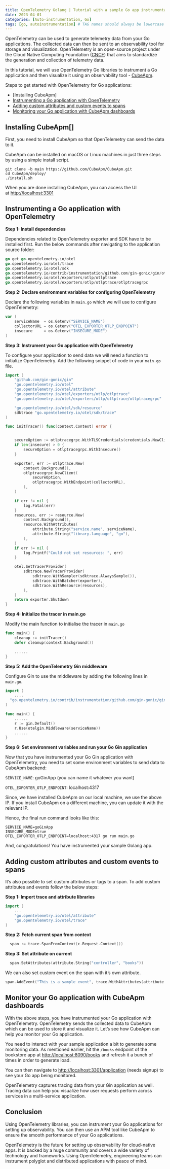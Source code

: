 ```yaml
---
title: OpenTelemetry Golang | Tutorial with a sample Go app instrumentation
date: 2023-04-01
categories: [Auto-instrumentation, Go]
tags: [go, autoinstrumentation] # TAG names should always be lowercase
---
```


OpenTelemetry can be used to generate telemetry data from your Go applications. The collected data can then be sent to an observability tool for storage and visualization. OpenTelemetry is an open-source project under the Cloud Native Computing Foundation ([CNCF](https://www.cncf.io/)) that aims to standardize the generation and collection of telemetry data.

In this tutorial, we will use OpenTelemetry Go libraries to instrument a Go application and then visualize it using an observability tool - [CubeApm](https://CubeApm.io/).

Steps to get started with OpenTelemetry for Go applications:

- [Installing CubeApm]
- [Instrumenting a Go application with OpenTelemetry](#instrumenting-a-go-application-with-opentelemetry)
- [Adding custom attributes and custom events to spans](#adding-custom-attributes-and-custom-events-to-spans)
- [Monitoring your Go application with CubeApm dashboards](#monitor-your-go-application-with-cubeapm-dashboards)

## Installing CubeApm[​]

First, you need to install CubeApm so that OpenTelemetry can send the data to it.

CubeApm can be installed on macOS or Linux machines in just three steps by using a simple install script.

    git clone -b main https://github.com/CubeApm/CubeApm.git
    cd CubeApm/deploy/
    ./install.sh

When you are done installing CubeApm, you can access the UI at [http://localhost:3301](http://localhost:3301/application)

<!-- _CubeApm dashboard - It shows services from a sample app that comes bundled with the application_ -->

## Instrumenting a Go application with OpenTelemetry[​](#instrumenting-a-go-application-with-opentelemetry "Direct link to Instrumenting a Go application with OpenTelemetry")

**Step 1: Install dependencies**

Dependencies related to OpenTelemetry exporter and SDK have to be installed first. Run the below commands after navigating to the application source folder:

```go
go get go.opentelemetry.io/otel
go.opentelemetry.io/otel/trace
go.opentelemetry.io/otel/sdk
go.opentelemetry.io/contrib/instrumentation/github.com/gin-gonic/gin/otelgin
go.opentelemetry.io/otel/exporters/otlp/otlptrace
go.opentelemetry.io/otel/exporters/otlp/otlptrace/otlptracegrpc
```

**Step 2: Declare environment variables for configuring OpenTelemetry**

Declare the following variables in `main.go` which we will use to configure OpenTelemetry:

```go
var (
    serviceName  = os.Getenv("SERVICE_NAME")
    collectorURL = os.Getenv("OTEL_EXPORTER_OTLP_ENDPOINT")
    insecure     = os.Getenv("INSECURE_MODE")
)
```

**Step 3: Instrument your Go application with OpenTelemetry**

To configure your application to send data we will need a function to initialize OpenTelemetry. Add the following snippet of code in your `main.go` file.

```go
import (
    "github.com/gin-gonic/gin"
    "go.opentelemetry.io/otel"
    "go.opentelemetry.io/otel/attribute"
    "go.opentelemetry.io/otel/exporters/otlp/otlptrace"
    "go.opentelemetry.io/otel/exporters/otlp/otlptrace/otlptracegrpc"

    "go.opentelemetry.io/otel/sdk/resource"
    sdktrace "go.opentelemetry.io/otel/sdk/trace"
)

func initTracer() func(context.Context) error {


    secureOption := otlptracegrpc.WithTLSCredentials(credentials.NewClientTLSFromCert(nil, ""))
    if len(insecure) > 0 {
        secureOption = otlptracegrpc.WithInsecure()
    }

    exporter, err := otlptrace.New(
        context.Background(),
        otlptracegrpc.NewClient(
            secureOption,
            otlptracegrpc.WithEndpoint(collectorURL),
        ),
    )

    if err != nil {
        log.Fatal(err)
    }
    resources, err := resource.New(
        context.Background(),
        resource.WithAttributes(
            attribute.String("service.name", serviceName),
            attribute.String("library.language", "go"),
        ),
    )
    if err != nil {
        log.Printf("Could not set resources: ", err)
    }

    otel.SetTracerProvider(
        sdktrace.NewTracerProvider(
            sdktrace.WithSampler(sdktrace.AlwaysSample()),
            sdktrace.WithBatcher(exporter),
            sdktrace.WithResource(resources),
        ),
    )
    return exporter.Shutdown
}
```

**Step 4: Initialize the tracer in main.go**

Modify the main function to initialise the tracer in `main.go`

```go
func main() {
    cleanup := initTracer()
    defer cleanup(context.Background())

    ......
}
```

**Step 5: Add the OpenTelemetry Gin middleware**

Configure Gin to use the middleware by adding the following lines in `main.go`.

```go
import (
    ....
  "go.opentelemetry.io/contrib/instrumentation/github.com/gin-gonic/gin/otelgin"
)

func main() {
    ......
    r := gin.Default()
    r.Use(otelgin.Middleware(serviceName))
    ......
}

```

**Step 6: Set environment variables and run your Go Gin application**

Now that you have instrumented your Go Gin application with OpenTelemetry, you need to set some environment variables to send data to CubeApm backend:

`SERVICE_NAME`: goGinApp (you can name it whatever you want)

`OTEL_EXPORTER_OTLP_ENDPOINT`: localhost:4317

Since, we have installed CubeApm on our local machine, we use the above IP. If you install CubeApm on a different machine, you can update it with the relevant IP.

Hence, the final run command looks like this:

    SERVICE_NAME=goGinApp
    INSECURE_MODE=true
    OTEL_EXPORTER_OTLP_ENDPOINT=localhost:4317 go run main.go

And, congratulations! You have instrumented your sample Golang app.

<!-- Hit the `/books` endpoint of the bookstore app at [http://localhost:8090/books](http://localhost:8090/books). Refresh it a bunch of times in order to generate load, and wait for 1-2 mins for data to appear on CubeApm dashboard. -->

## Adding custom attributes and custom events to spans[​](#adding-custom-attributes-and-custom-events-to-spans "Direct link to Adding custom attributes and custom events to spans")

It’s also possible to set custom attributes or tags to a span. To add custom attributes and events follow the below steps:

**Step 1: Import trace and attribute libraries**

```go
import (
    ...
    "go.opentelemetry.io/otel/attribute"
    "go.opentelemetry.io/otel/trace"
)
```

**Step 2: Fetch current span from context**

```go
  span := trace.SpanFromContext(c.Request.Context())
```

**Step 3: Set attribute on current**

```go
  span.SetAttributes(attribute.String("controller", "books"))
```

<!-- CubeApm dashboards can be used to track these custom attributes. -->

<!-- ![Custom attributes on CubeApm dashboard](/img/blog/2022/05/opentelemetry_go_custom_attributes.webp) -->

<!-- TODO - Check with Vijay -->
<!-- _Custom attributes can seen under \`Tags\` section on CubeApm trace detail page_ -->

We can also set custom event on the span with it’s own attribute.

```go
span.AddEvent("This is a sample event", trace.WithAttributes(attribute.Int("pid", 4328), attribute.String("sampleAttribute", "Test")))
```

<!-- You can also see these custom events on CubeApm dashboard. -->

<!-- ![Custom Events on CubeApm Dashboard](/img/blog/2022/05/opentelemetry_go_events.webp) -->

<!-- TODO - Check with Vijay -->
<!-- _Events can be seen under \`Events\` section on CubeApm trace detail page_ -->

<!-- Events can be seen under `Events` section on CubeApm trace detail page -->

## Monitor your Go application with CubeApm dashboards[​](#monitor-your-go-application-with-cubeapm-dashboards "Direct link to Monitor your Go application with CubeApm dashboards")

With the above steps, you have instrumented your Go application with OpenTelemetry. OpenTelemetry sends the collected data to CubeApm which can be used to store it and visualize it. Let’s see how CubeApm can help you monitor your Go application.

You need to interact with your sample application a bit to generate some monitoring data. As mentioned earlier, hit the `/books` endpoint of the bookstore app at [http://localhost:8090/books](http://localhost:8090/books) and refresh it a bunch of times in order to generate load.

You can then navigate to [http://localhost:3301/application](http://localhost:3301/application) (needs signup) to see your Go app being monitored.

<!-- TODO - Check with Vijay -->
<!-- Go to `Metrics`→ `goGinApp`→ you will be able to see the dashboard. -->

<!-- _Your Go Gin application being monitored on the CubeApm dashboard_ -->

<!-- You can monitor application metrics like application latency, requests per second, error percentage, etc. with the `Metrics` tab of CubeApm.

_You can monitor your Go Gin application metrics like application latency, requests per second, error percentage, etc._ -->

OpenTelemetry captures tracing data from your Gin application as well. Tracing data can help you visualize how user requests perform across services in a multi-service application.

<!-- In the `Traces` tab of CubeApm, you can analyze the tracing data using filters based on tags, status codes, service names, operations, etc.

_Use powerful filters to analyze your tracing data from the Gin application_ -->

<!-- You can also visualize your tracing data with the help of flamegraphs and Gantt charts.

_Flamegraphs and Gantt charts on CubeApm dashboard_ -->

## Conclusion[​](#conclusion "Direct link to Conclusion")

Using OpenTelemetry libraries, you can instrument your Go applications for setting up observability. You can then use an APM tool like CubeApm to ensure the smooth performance of your Go applications.

OpenTelemetry is the future for setting up observability for cloud-native apps. It is backed by a huge community and covers a wide variety of technology and frameworks. Using OpenTelemetry, engineering teams can instrument polyglot and distributed applications with peace of mind.
